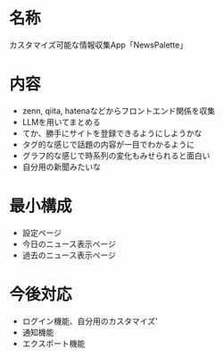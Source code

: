 # 名称
カスタマイズ可能な情報収集App「NewsPalette」
# 内容
- zenn, qiita, hatenaなどからフロントエンド関係を収集
- LLMを用いてまとめる
- てか、勝手にサイトを登録できるようにしようかな
- タグ的な感じで話題の内容が一目でわかるように
- グラフ的な感じで時系列の変化もみせられると面白い
- 自分用の新聞みたいな

# 最小構成
- 設定ページ
- 今日のニュース表示ページ
- 過去のニュース表示ページ

# 今後対応
- ログイン機能、自分用のカスタマイズ'
- 通知機能
- エクスポート機能

